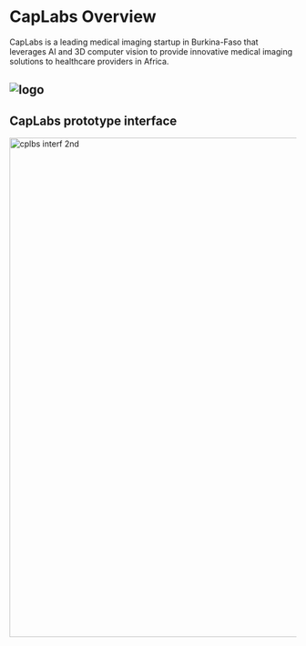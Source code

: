 # CapLabs Overview
CapLabs is a leading medical imaging startup in Burkina-Faso that leverages AI and 3D computer vision to provide innovative medical imaging solutions to healthcare providers in Africa.
## ![logo](https://github.com/CapLabs-ai/MVP/assets/138379514/6bc623dc-0bd1-4ded-b376-ce54e5426946)

## CapLabs prototype interface
<img width="878" alt="cplbs interf 2nd" src="https://github.com/CapLabs-ai/MVP/assets/92258644/1550a003-8317-4e21-a13b-5f043c22e4dc">
